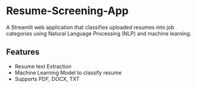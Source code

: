 # Resume-Screening-App
A Streamlit web application that classifies uploaded resumes into job categories using Natural Language Processing (NLP) and machine learning.

## Features
- Resume text Extraction
- Machine Learning Model to classify resume
- Supports PDF, DOCX, TXT

